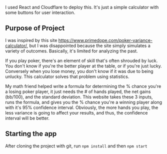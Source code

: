 I used React and Cloudflare to deploy this. It's just a simple calculator with some buttons for user interaction.

## Purpose of Project
I was inspired by this site https://www.primedope.com/poker-variance-calculator/, but I was disappointed because the site simply simulates a variety of outcomes. Basically, it's limited for analyzing the past.

If you play poker, there's an element of skill that's often shrouded by luck. You don't know if you're the better player at the table, or if you're just lucky. Conversely when you lose money, you don't know if it was due to being unlucky. This calculator solves that problem using statistics.

My math friend helped write a formula for determining the % chance you're a losing poker player, it just needs the # of hands played, the net gains (bb/100), and the standard deviation. This website takes these 3 inputs, runs the formula, and gives you the % chance you're a winning player along with it's 95% confidence interval. Obviously, the more hands you play, the less variance is going to affect your results, and thus, the confidence interval will be better.

## Starting the app
After cloning the project with git, run `npm install` and then `npm start`

